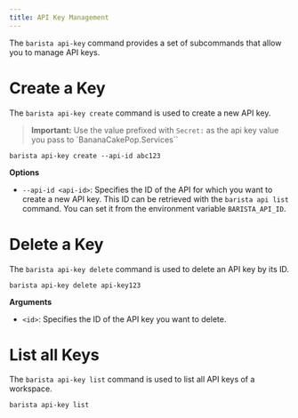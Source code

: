 ```yaml
--- 
title: API Key Management
---
```


The `barista api-key` command provides a set of subcommands that allow you to manage API keys.

# Create a Key 

The `barista api-key create` command is used to create a new API key.

> **Important:** Use the value prefixed with `Secret:` as the api key value you pass to `BananaCakePop.Services``

```shell
barista api-key create --api-id abc123
```

**Options**

- `--api-id <api-id>`: Specifies the ID of the API for which you want to create a new API key. This ID can be retrieved with the `barista api list` command. You can set it from the environment variable `BARISTA_API_ID`.

# Delete a Key 

The `barista api-key delete` command is used to delete an API key by its ID.

```shell
barista api-key delete api-key123
```

**Arguments**

- `<id>`: Specifies the ID of the API key you want to delete.

# List all Keys 

The `barista api-key list` command is used to list all API keys of a workspace.

```shell
barista api-key list
```
